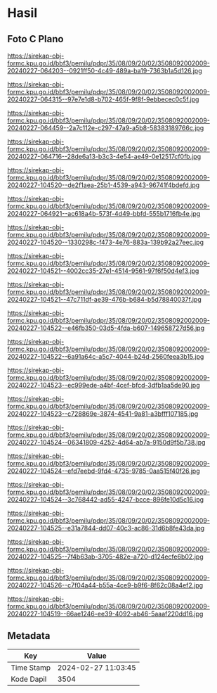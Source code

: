 # Hasil

## Foto C Plano

https://sirekap-obj-formc.kpu.go.id/bbf3/pemilu/pdpr/35/08/09/20/02/3508092002009-20240227-064203--0921ff50-4c49-489a-ba19-7363b1a5d126.jpg

https://sirekap-obj-formc.kpu.go.id/bbf3/pemilu/pdpr/35/08/09/20/02/3508092002009-20240227-064315--97e7e1d8-b702-465f-9f8f-9ebbecec0c5f.jpg

https://sirekap-obj-formc.kpu.go.id/bbf3/pemilu/pdpr/35/08/09/20/02/3508092002009-20240227-064459--2a7c112e-c297-47a9-a5b8-58383189766c.jpg

https://sirekap-obj-formc.kpu.go.id/bbf3/pemilu/pdpr/35/08/09/20/02/3508092002009-20240227-064716--28de6a13-b3c3-4e54-ae49-0e12517cf0fb.jpg

https://sirekap-obj-formc.kpu.go.id/bbf3/pemilu/pdpr/35/08/09/20/02/3508092002009-20240227-104520--de2f1aea-25b1-4539-a943-96741f4bdefd.jpg

https://sirekap-obj-formc.kpu.go.id/bbf3/pemilu/pdpr/35/08/09/20/02/3508092002009-20240227-064921--ac618a4b-573f-4d49-bbfd-555b1716fb4e.jpg

https://sirekap-obj-formc.kpu.go.id/bbf3/pemilu/pdpr/35/08/09/20/02/3508092002009-20240227-104520--1330298c-f473-4e76-883a-139b92a27eec.jpg

https://sirekap-obj-formc.kpu.go.id/bbf3/pemilu/pdpr/35/08/09/20/02/3508092002009-20240227-104521--4002cc35-27e1-4514-9561-97f6f50d4ef3.jpg

https://sirekap-obj-formc.kpu.go.id/bbf3/pemilu/pdpr/35/08/09/20/02/3508092002009-20240227-104521--47c711df-ae39-476b-b684-b5d78840037f.jpg

https://sirekap-obj-formc.kpu.go.id/bbf3/pemilu/pdpr/35/08/09/20/02/3508092002009-20240227-104522--e46fb350-03d5-4fda-b607-149658727d56.jpg

https://sirekap-obj-formc.kpu.go.id/bbf3/pemilu/pdpr/35/08/09/20/02/3508092002009-20240227-104522--6a91a64c-a5c7-4044-b24d-2560feea3b15.jpg

https://sirekap-obj-formc.kpu.go.id/bbf3/pemilu/pdpr/35/08/09/20/02/3508092002009-20240227-104523--ec999ede-a4bf-4cef-bfcd-3dfb1aa5de90.jpg

https://sirekap-obj-formc.kpu.go.id/bbf3/pemilu/pdpr/35/08/09/20/02/3508092002009-20240227-104523--c728869e-3874-4541-9a81-a3bfff107185.jpg

https://sirekap-obj-formc.kpu.go.id/bbf3/pemilu/pdpr/35/08/09/20/02/3508092002009-20240227-104524--06341809-4252-4d64-ab7a-9150d9f5b738.jpg

https://sirekap-obj-formc.kpu.go.id/bbf3/pemilu/pdpr/35/08/09/20/02/3508092002009-20240227-104524--efd7eebd-9fd4-4735-9785-0aa515f40f26.jpg

https://sirekap-obj-formc.kpu.go.id/bbf3/pemilu/pdpr/35/08/09/20/02/3508092002009-20240227-104524--3c768442-ad55-4247-bcce-896fe10d5c16.jpg

https://sirekap-obj-formc.kpu.go.id/bbf3/pemilu/pdpr/35/08/09/20/02/3508092002009-20240227-104525--e31a7844-dd07-40c3-ac86-31d6b8fe43da.jpg

https://sirekap-obj-formc.kpu.go.id/bbf3/pemilu/pdpr/35/08/09/20/02/3508092002009-20240227-104525--7f4b63ab-3705-482e-a720-d124ecfe6b02.jpg

https://sirekap-obj-formc.kpu.go.id/bbf3/pemilu/pdpr/35/08/09/20/02/3508092002009-20240227-104526--c7f04a44-b55a-4ce9-b9f6-8f62c08a4ef2.jpg

https://sirekap-obj-formc.kpu.go.id/bbf3/pemilu/pdpr/35/08/09/20/02/3508092002009-20240227-104519--66ae1246-ee39-4092-ab46-5aaaf220dd16.jpg


## Metadata

| Key        | Value               |
| ---------- | ------------------- |
| Time Stamp | 2024-02-27 11:03:45 |
| Kode Dapil | 3504                |



